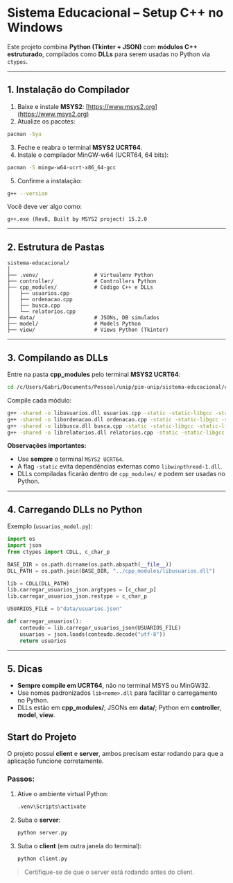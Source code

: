 # Sistema Educacional – Setup C++ no Windows

Este projeto combina **Python (Tkinter + JSON)** com **módulos C++ estruturado**, compilados como **DLLs** para serem usadas no Python via `ctypes`.

---

## 1. Instalação do Compilador

1. Baixe e instale **MSYS2**: [https://www.msys2.org](https://www.msys2.org)
2. Atualize os pacotes:

```bash
pacman -Syu
```

3. Feche e reabra o terminal **MSYS2 UCRT64**.
4. Instale o compilador MinGW-w64 (UCRT64, 64 bits):

```bash
pacman -S mingw-w64-ucrt-x86_64-gcc
```

5. Confirme a instalação:

```bash
g++ --version
```

Você deve ver algo como:

```
g++.exe (Rev8, Built by MSYS2 project) 15.2.0
```

---

## 2. Estrutura de Pastas

```
sistema-educacional/
│
├── .venv/                  # Virtualenv Python
├── controller/             # Controllers Python
├── cpp_modules/            # Código C++ e DLLs
│   ├── usuarios.cpp
│   ├── ordenacao.cpp
│   ├── busca.cpp
│   └── relatorios.cpp
├── data/                   # JSONs, DB simulados
├── model/                  # Models Python
├── view/                   # Views Python (Tkinter)
```

---

## 3. Compilando as DLLs

Entre na pasta **cpp\_modules** pelo terminal **MSYS2 UCRT64**:

```bash
cd /c/Users/Gabri/Documents/Pessoal/unip/pim-unip/sistema-educacional/cpp_modules
```

Compile cada módulo:

```bash
g++ -shared -o libusuarios.dll usuarios.cpp -static -static-libgcc -static-libstdc++
g++ -shared -o libordenacao.dll ordenacao.cpp -static -static-libgcc -static-libstdc++
g++ -shared -o libbusca.dll busca.cpp -static -static-libgcc -static-libstdc++
g++ -shared -o librelatorios.dll relatorios.cpp -static -static-libgcc -static-libstdc++
```

**Observações importantes:**

* Use **sempre** o terminal `MSYS2 UCRT64`.
* A flag `-static` evita dependências externas como `libwinpthread-1.dll`.
* DLLs compiladas ficarão dentro de `cpp_modules/` e podem ser usadas no Python.

---

## 4. Carregando DLLs no Python

Exemplo (`usuarios_model.py`):

```python
import os
import json
from ctypes import CDLL, c_char_p

BASE_DIR = os.path.dirname(os.path.abspath(__file__))
DLL_PATH = os.path.join(BASE_DIR, "../cpp_modules/libusuarios.dll")

lib = CDLL(DLL_PATH)
lib.carregar_usuarios_json.argtypes = [c_char_p]
lib.carregar_usuarios_json.restype = c_char_p

USUARIOS_FILE = b"data/usuarios.json"

def carregar_usuarios():
    conteudo = lib.carregar_usuarios_json(USUARIOS_FILE)
    usuarios = json.loads(conteudo.decode("utf-8"))
    return usuarios
```

---

## 5. Dicas

* **Sempre compile em UCRT64**, não no terminal MSYS ou MinGW32.
* Use nomes padronizados `lib<nome>.dll` para facilitar o carregamento no Python.
* DLLs estão em **cpp\_modules/**; JSONs em **data/**; Python em **controller**, **model**, **view**.


## Start do Projeto

O projeto possui **client** e **server**, ambos precisam estar rodando para que a aplicação funcione corretamente.

### Passos:

1. Ative o ambiente virtual Python:

   ```bash
   .venv\Scripts\activate
   ```
2. Suba o **server**:

   ```bash
   python server.py
   ```
3. Suba o **client** (em outra janela do terminal):

   ```bash
   python client.py
   ```

> Certifique-se de que o server está rodando antes do client.
